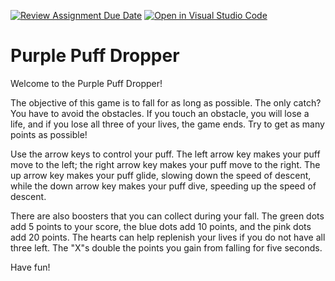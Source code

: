[![Review Assignment Due Date](https://classroom.github.com/assets/deadline-readme-button-24ddc0f5d75046c5622901739e7c5dd533143b0c8e959d652212380cedb1ea36.svg)](https://classroom.github.com/a/eALKwJKC)
[![Open in Visual Studio Code](https://classroom.github.com/assets/open-in-vscode-718a45dd9cf7e7f842a935f5ebbe5719a5e09af4491e668f4dbf3b35d5cca122.svg)](https://classroom.github.com/online_ide?assignment_repo_id=13328220&assignment_repo_type=AssignmentRepo)
# Purple Puff Dropper

Welcome to the Purple Puff Dropper! 

The objective of this game is to fall for as long as possible. The only catch? You have to avoid the obstacles. If you touch an obstacle, you will lose a life, and if you lose all three of your lives, the game ends. Try to get as many points as possible!

Use the arrow keys to control your puff. The left arrow key makes your puff move to the left; the right arrow key makes your puff move to the right. The up arrow key makes your puff glide, slowing down the speed of descent, while the down arrow key makes your puff dive, speeding up the speed of descent. 

There are also boosters that you can collect during your fall. The green dots add 5 points to your score, the blue dots add 10 points, and the pink dots add 20 points. The hearts can help replenish your lives if you do not have all three left. The "X"s double the points you gain from falling for five seconds. 

Have fun!
